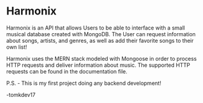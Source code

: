 # Harmonix

Harmonix is an API that allows Users to be able to interface with a small musical database created with MongoDB. The User can request information about songs, artists, and genres, as well as add their favorite songs to their own list! 

Harmonix uses the MERN stack modeled with Mongoose in order to process HTTP requests and deliver information about music. The supported HTTP requests can be found in the documentation file.  

  P.S. - This is my first project doing any backend development!

-tomkdev17

